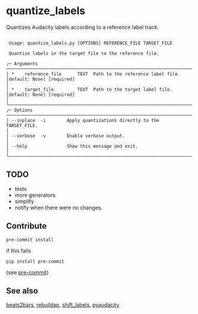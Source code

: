 # quantize_labels

Quantizes Audacity labels according to a reference label track.

```console

 Usage: quantize_labels.py [OPTIONS] REFERENCE_FILE TARGET_FILE

 Quantize labels in the target file to the reference file.

╭─ Arguments ───────────────────────────────────────────────────────────────────────────────────────────────────────────────────────────────────────────────╮
│ *    reference_file      TEXT  Path to the reference label file. [default: None] [required]                                                               │
│ *    target_file         TEXT  Path to the target label file. [default: None] [required]                                                                  │
╰───────────────────────────────────────────────────────────────────────────────────────────────────────────────────────────────────────────────────────────╯
╭─ Options ─────────────────────────────────────────────────────────────────────────────────────────────────────────────────────────────────────────────────╮
│ --inplace  -i        Apply quantizations directly to the TARGET_FILE.                                                                                     │
│ --verbose  -v        Enable verbose output.                                                                                                               │
│ --help               Show this message and exit.                                                                                                          │
╰───────────────────────────────────────────────────────────────────────────────────────────────────────────────────────────────────────────────────────────╯

```

## TODO
- tests
- more generators
- simplify
- notify when there were no changes.

## Contribute
```console
pre-commit install
```
if this fails
```
pip install pre-commit
```
(see [pre-commit](https://pre-commit.com/))

## See also
[beats2bars](https://github.com/bwagner/beats2bars), [rebuildap](https://github.com/bwagner/rebuildap), [shift_labels](https://github.com/bwagner/shift_labels), [pyaudacity](https://github.com/bwagner/pyaudacity)
